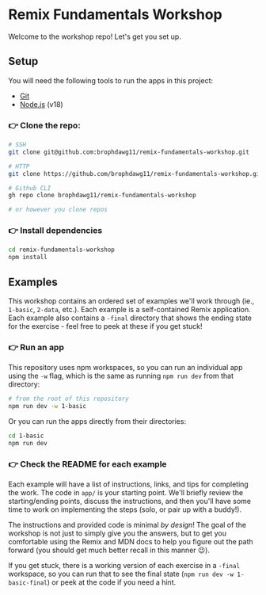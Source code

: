# Remix Fundamentals Workshop

Welcome to the workshop repo! Let's get you set up.

## Setup

You will need the following tools to run the apps in this project:

- [Git](https://git-scm.com/)
- [Node.js](https://nodejs.org/en) (v18)

### 👉 Clone the repo:

```sh
# SSH
git clone git@github.com:brophdawg11/remix-fundamentals-workshop.git

# HTTP
git clone https://github.com/brophdawg11/remix-fundamentals-workshop.git

# Github CLI
gh repo clone brophdawg11/remix-fundamentals-workshop

# or however you clone repos
```

### 👉 Install dependencies

```sh
cd remix-fundamentals-workshop
npm install
```

## Examples

This workshop contains an ordered set of examples we'll work through (ie., `1-basic`, `2-data`, etc.). Each example is a self-contained Remix application. Each example also contains a `-final` directory that shows the ending state for the exercise - feel free to peek at these if you get stuck!

### 👉 Run an app

This repository uses npm workspaces, so you can run an individual app using the `-w` flag, which is the same as running `npm run dev` from that directory:

```sh
# from the root of this repository
npm run dev -w 1-basic
```

Or you can run the apps directly from their directories:

```sh
cd 1-basic
npm run dev
```

### 👉 Check the README for each example

Each example will have a list of instructions, links, and tips for completing the work. The code in `app/` is your starting point. We'll briefly review the starting/ending points, discuss the instructions, and then you'll have some time to work on implementing the steps (solo, or pair up with a buddy!).

The instructions and provided code is minimal _by design_! The goal of the workshop is not just to simply give you the answers, but to get you comfortable using the Remix and MDN docs to help you figure out the path forward (you should get much better recall in this manner 😉).

If you get stuck, there is a working version of each exercise in a `-final` workspace, so you can run that to see the final state (`npm run dev -w 1-basic-final`) or peek at the code if you need a hint.
